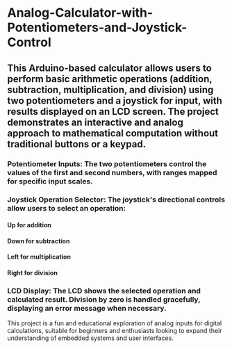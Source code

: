 # Analog-Calculator-with-Potentiometers-and-Joystick-Control
## This Arduino-based calculator allows users to perform basic arithmetic operations (addition, subtraction, multiplication, and division) using two potentiometers and a joystick for input, with results displayed on an LCD screen. The project demonstrates an interactive and analog approach to mathematical computation without traditional buttons or a keypad.

### Potentiometer Inputs: The two potentiometers control the values of the first and second numbers, with ranges mapped for specific input scales.
### Joystick Operation Selector: The joystick's directional controls allow users to select an operation:
####     Up for addition
####     Down for subtraction
####     Left for multiplication
####     Right for division
### LCD Display: The LCD shows the selected operation and calculated result. Division by zero is handled gracefully, displaying an error message when necessary.
This project is a fun and educational exploration of analog inputs for digital calculations, suitable for beginners and enthusiasts looking to expand their understanding of embedded systems and user interfaces.
